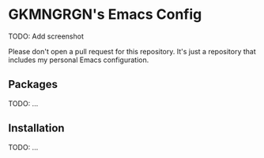 # GKMNGRGN's Emacs Config

TODO: Add screenshot

Please don't open a pull request for this repository. It's just a repository
that includes my personal Emacs configuration.

## Packages

TODO: ...

## Installation

TODO: ...
